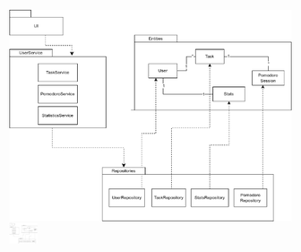 ![Package diagram](image/package.png)
<img src="image/package.png" alt="Package diagram" width="50"/>
